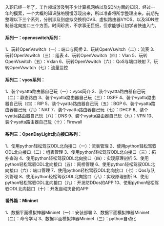 ﻿入职已经一年了，工作领域涉及到不少计算机网络以及SDN方面的知识，经过一年的摸索，一个大概的知识脉络慢慢浮现出来，所以准备将所学整理出来，前期先整理以下三个系列，分别涉及到虚拟交换机OVS、虚拟路由器VYOS、以及SDN控制器北向接口三个方面。时间珍贵，不求事无巨细，但求能够让初学者快速入门。

####  系列一：openvswitch系列：
1、玩转OpenVswitch（一）：端口与网桥
2、玩转OpenVswitch（二）：流表
3、玩转OpenVswitch（三）：组表
4、玩转OpenVswitch（四）：Vlan
5、玩转OpenVswitch（五）：Vxlan
6、玩转OpenVswitch（六）：QoS与端口映射
7、玩转OpenVswitch（七）：流量监控

####  系列二：vyos系列：
1、装个vyatta路由器自己玩（一）：vyos简介
2、装个vyatta路由器自己玩（二）：静态路由
3、装个vyatta路由器自己玩（三）：OSPF
4、装个vyatta路由器自己玩（四）：RIP
5、装个vyatta路由器自己玩（五）：BGP
6、装个vyatta路由器自己玩（六）：NAT
7、装个vyatta路由器自己玩（七）：DHCP
8、装个vyatta路由器自己玩（八）：DNS
9、装个vyatta路由器自己玩（九）：VPN
10、装个vyatta路由器自己玩（十）：Firewall

####  系列三：OpenDayLight北向接口系列：
1、使用python轻松驾驭ODL北向接口（一）：流表管理
2、使用python轻松驾驭ODL北向接口（二）：组表管理
3、使用python轻松驾驭ODL北向接口（三）：拓扑查询
4、使用python轻松驾驭ODL北向接口（四）：实现原理剖析
5、使用python轻松驾驭ODL北向接口（五）：网桥管理
6、使用python轻松驾驭ODL北向接口（六）：端口管理
7、使用python轻松驾驭ODL北向接口（七）：Qos与队列管理
8、使用python轻松驾驭ODL北向接口（八）：实现原理剖析
9、使用python轻松驾驭ODL北向接口（九）：开发防DDos的APP
10、使用python轻松驾驭ODL北向接口（十）：开发自动灾备的APP

####  番外篇：Mininet
1、数据平面模拟神器Mininet（一）：安装部署
2、数据平面模拟神器Mininet（二）：命令学习
3、数据平面模拟神器Mininet（三）：python自动化